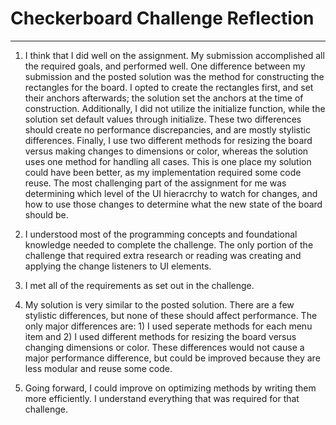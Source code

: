 # Checkerboard Challenge Reflection
----
1. I think that I did well on the assignment. My submission accomplished all the required goals, and performed well. One difference between my submission and the posted solution was the method for constructing the rectangles for the board. I opted to create the rectangles first, and set their anchors afterwards; the solution set the anchors at the time of construction. Additionally, I did not utilize the initialize function, while the solution set default values through initialize. These two differences should create no performance discrepancies, and are mostly stylistic differences. Finally, I use two different methods for resizing the board versus making changes to dimensions or color, whereas the solution uses one method for handling all cases. This is one place my solution could have been better, as my implementation required some code reuse. The most challenging part of the assignment for me was determining which level of the UI hieracrchy to watch for changes, and how to use those changes to determine what the new state of the board should be.

2. I understood most of the programming concepts and foundational knowledge needed to complete the challenge. The only portion of the challenge that required extra research or reading was creating and applying the change listeners to UI elements.

3. I met all of the requirements as set out in the challenge.

4. My solution is very similar to the posted solution. There are a few stylistic differences, but none of these should affect performance. The only major differences are: 1) I used seperate methods for each menu item and 2) I used different methods for resizing the board versus changing dimensions or color. These differences would not cause a major performance difference, but could be improved because they are less modular and reuse some code.

5. Going forward, I could improve on optimizing methods by writing them more efficiently. I understand everything that was required for that challenge.

